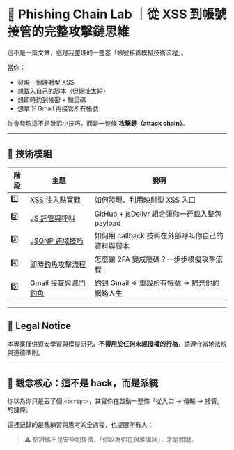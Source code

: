 # 🎣 Phishing Chain Lab ｜從 XSS 到帳號接管的完整攻擊鏈思維

這不是一篇文章，這是我整理的一整套「帳號接管模擬技術流程」。

當你：

- 發現一個映射型 XSS
- 想載入自己的腳本（但網址太短）
- 想即時釣到帳密 + 驗證碼
- 想拿下 Gmail 再接管所有帳號

你會發現這不是幾招小技巧，而是一整條 **攻擊鏈（attack chain）**。

---

## 🧩 技術模組

| 階段 | 主題                                        | 說明                                             |
| ---- | ------------------------------------------- | ------------------------------------------------ |
| 1️⃣   | [XSS 注入點實戰](1-xss-entrypoint.md)       | 如何發現、利用映射型 XSS 入口                    |
| 2️⃣   | [JS 託管與呼叫](2-jsdelivr-hosting.md)      | GitHub + jsDelivr 組合讓你一行載入整包 payload   |
| 3️⃣   | [JSONP 跨域技巧](3-jsonp-loader.md)         | 如何用 callback 技術在外部呼叫你自己的資料與腳本 |
| 4️⃣   | [即時釣魚攻擊流程](4-realtime-phishing.md)  | 怎麼讓 2FA 變成廢碼？一步步模擬攻擊流程          |
| 5️⃣   | [Gmail 接管與滅門釣魚](5-gmail-takeover.md) | 釣到 Gmail → 重設所有帳號 → 掃光他的網路人生     |

---

## 🔐 Legal Notice

本專案僅供資安學習與模擬研究，**不得用於任何未經授權的行為**，請遵守當地法規與道德準則。

---

## 🧠 觀念核心：這不是 hack，而是系統

你以為你只是丟了個 `<script>`，其實你在啟動一整條「從入口 → 傳輸 → 接管」的鏈條。

這裡記錄的是我練習與思考的全過程，也提醒所有人：

> ⚠️ 驗證碼不是安全的象徵，「你以為你在跟誰講話」，才是關鍵。
